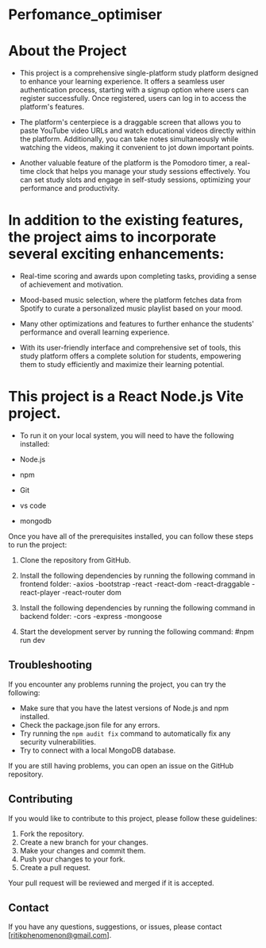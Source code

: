 # Perfomance_optimiser
# About the Project
- This project is a comprehensive single-platform study platform designed to enhance your learning experience. It offers a seamless user authentication process, starting with a signup option where users can register successfully. Once registered, users can log in to access the platform's features.

- The platform's centerpiece is a draggable screen that allows you to paste YouTube video URLs and watch educational videos directly within the platform. Additionally, you can take notes simultaneously while watching the videos, making it convenient to jot down important points.

- Another valuable feature of the platform is the Pomodoro timer, a real-time clock that helps you manage your study sessions effectively. You can set study slots and engage in self-study sessions, optimizing your performance and productivity.

# In addition to the existing features, the project aims to incorporate several exciting enhancements:

- Real-time scoring and awards upon completing tasks, providing a sense of achievement and motivation.

- Mood-based music selection, where the platform fetches data from Spotify to curate a personalized music playlist based on your mood.

- Many other optimizations and features to further enhance the students' performance and overall learning experience.

- With its user-friendly interface and comprehensive set of tools, this study platform offers a complete solution for students, empowering them to study efficiently and maximize their learning potential.




# This project is a React Node.js Vite project. 
- To run it on your local system, you will need to have the following installed:

- Node.js
- npm
- Git
- vs code
- mongodb
  

Once you have all of the prerequisites installed, you can follow these steps to run the project:

1. Clone the repository from GitHub.
2. Install the following dependencies by running the following command in frontend folder:
   -axios
   -bootstrap
   -react
   -react-dom
   -react-draggable
   -react-player
   -react-router dom

  3. Install the following dependencies by running the following command in backend folder:
     -cors
     -express
     -mongoose
  
5. Start the development server by running the following command:
 #npm run dev


## Troubleshooting

If you encounter any problems running the project, you can try the following:

- Make sure that you have the latest versions of Node.js and npm installed.
- Check the package.json file for any errors.
- Try running the `npm audit fix` command to automatically fix any security vulnerabilities.
- Try to connect with a local MongoDB database.

If you are still having problems, you can open an issue on the GitHub repository.

## Contributing

If you would like to contribute to this project, please follow these guidelines:

1. Fork the repository.
2. Create a new branch for your changes.
3. Make your changes and commit them.
4. Push your changes to your fork.
5. Create a pull request.

Your pull request will be reviewed and merged if it is accepted.


## Contact

If you have any questions, suggestions, or issues, please contact [ritikphenomenon@gmail.com].




